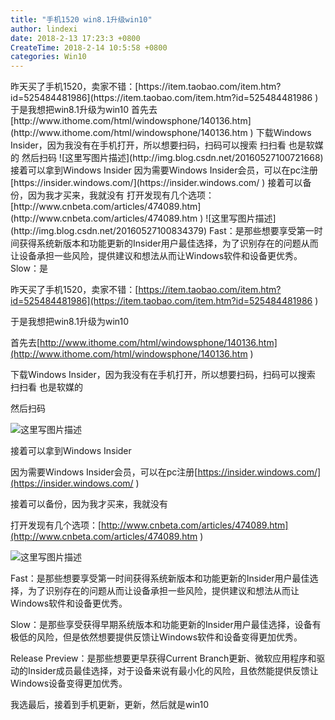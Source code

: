 ```yaml
---
title: "手机1520 win8.1升级win10"
author: lindexi
date: 2018-2-13 17:23:3 +0800
CreateTime: 2018-2-14 10:5:58 +0800
categories: Win10
---
```


<div id="toc"></div>
昨天买了手机1520，卖家不错：[https://item.taobao.com/item.htm?id=525484481986](https://item.taobao.com/item.htm?id=525484481986 )
于是我想把win8.1升级为win10
首先去[http://www.ithome.com/html/windowsphone/140136.htm](http://www.ithome.com/html/windowsphone/140136.htm )
下载Windows Insider，因为我没有在手机打开，所以想要扫码，扫码可以搜索 扫扫看 也是软媒的
然后扫码
![这里写图片描述](http://img.blog.csdn.net/20160527100721668)
接着可以拿到Windows Insider
因为需要Windows Insider会员，可以在pc注册[https://insider.windows.com/](https://insider.windows.com/ )
接着可以备份，因为我才买来，我就没有
打开发现有几个选项：[http://www.cnbeta.com/articles/474089.htm](http://www.cnbeta.com/articles/474089.htm )
![这里写图片描述](http://img.blog.csdn.net/20160527100834379)
Fast：是那些想要享受第一时间获得系统新版本和功能更新的Insider用户最佳选择，为了识别存在的问题从而让设备承担一些风险，提供建议和想法从而让Windows软件和设备更优秀。
Slow：是

<!--more-->



<div id="toc"></div>

昨天买了手机1520，卖家不错：[https://item.taobao.com/item.htm?id=525484481986](https://item.taobao.com/item.htm?id=525484481986 )

于是我想把win8.1升级为win10

首先去[http://www.ithome.com/html/windowsphone/140136.htm](http://www.ithome.com/html/windowsphone/140136.htm )

下载Windows Insider，因为我没有在手机打开，所以想要扫码，扫码可以搜索 扫扫看 也是软媒的

然后扫码

![这里写图片描述](http://img.blog.csdn.net/20160527100721668)

接着可以拿到Windows Insider

因为需要Windows Insider会员，可以在pc注册[https://insider.windows.com/](https://insider.windows.com/ )

接着可以备份，因为我才买来，我就没有

打开发现有几个选项：[http://www.cnbeta.com/articles/474089.htm](http://www.cnbeta.com/articles/474089.htm )

![这里写图片描述](http://img.blog.csdn.net/20160527100834379)

Fast：是那些想要享受第一时间获得系统新版本和功能更新的Insider用户最佳选择，为了识别存在的问题从而让设备承担一些风险，提供建议和想法从而让Windows软件和设备更优秀。

Slow：是那些享受获得早期系统版本和功能更新的Insider用户最佳选择，设备有极低的风险，但是依然想要提供反馈让Windows软件和设备变得更加优秀。

Release Preview：是那些想要更早获得Current Branch更新、微软应用程序和驱动的Insider成员最佳选择，对于设备来说有最小化的风险，且依然能提供反馈让Windows设备变得更加优秀。

我选最后，接着到手机更新，更新，然后就是win10

